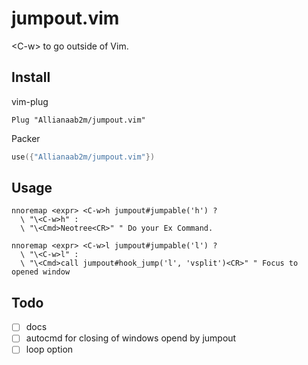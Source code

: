 # jumpout.vim
&lt;C-w> to go outside of Vim.

## Install

vim-plug
```vim
Plug "Allianaab2m/jumpout.vim"
```

Packer
```lua
use({"Allianaab2m/jumpout.vim"})
```

## Usage
```vim
nnoremap <expr> <C-w>h jumpout#jumpable('h') ? 
  \ "\<C-w>h" : 
  \ "\<Cmd>Neotree<CR>" " Do your Ex Command.

nnoremap <expr> <C-w>l jumpout#jumpable('l') ?
  \ "\<C-w>l" :
  \ "\<Cmd>call jumpout#hook_jump('l', 'vsplit')<CR>" " Focus to opened window
```

## Todo

- [ ] docs
- [ ] autocmd for closing of windows opend by jumpout
- [ ] loop option
